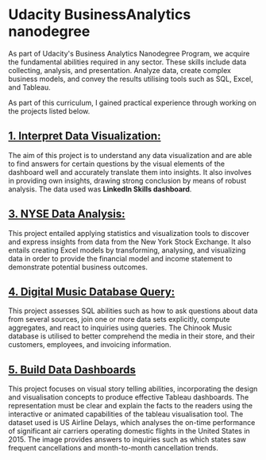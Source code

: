 # Udacity BusinessAnalytics nanodegree

As part of Udacity's Business Analytics Nanodegree Program, we acquire the fundamental abilities required in any sector. These skills include data collecting, analysis, and presentation. Analyze data, create complex business models, and convey the results utilising tools such as SQL, Excel, and Tableau. 

As part of this curriculum, I gained practical experience through working on the projects listed below.

## [1. Interpret Data Visualization:](https://github.com/Vignesh-Hariharan/Udacity_BusinessAnalytics_nanodegree/blob/main/Interpret_a_Data_Visualization.pdf)

The aim of this project is to understand any data visualization and are able to find answers for certain questions by the visual elements of the dashboard well and accurately translate them into insights. It also involves in providing own insights, drawing strong conclusion by means of robust analysis. The data used was **LinkedIn Skills dashboard**.


## [3. NYSE Data Analysis:](https://github.com/Vignesh-Hariharan/Udacity_BusinessAnalytics_nanodegree/tree/main/Analyze_NYSE_data)

This project entailed applying statistics and visualization tools to discover and express insights from data from the New York Stock Exchange. It also entails creating Excel models by transforming, analysing, and visualizing data in order to provide the financial model and income statement to demonstrate potential business outcomes.


## [4. Digital Music Database Query:](https://github.com/Vignesh-Hariharan/Udacity_BusinessAnalytics_nanodegree/tree/main/SQL_Project)

This project assesses SQL abilities such as how to ask questions about data from several sources, join one or more data sets explicitly, compute aggregates, and react to inquiries using queries. The Chinook Music database is utilised to better comprehend the media in their store, and their customers, employees, and invoicing information.


## [5. Build Data Dashboards](https://github.com/Vignesh-Hariharan/Udacity_BusinessAnalytics_nanodegree/tree/main/TableauVisualization)

This project focuses on visual story telling abilities, incorporating the design and visualisation concepts to produce effective Tableau dashboards. The representation must be clear and explain the facts to the readers using the interactive or animated capabilities of the tableau visualisation tool. The dataset used is US Airline Delays, which analyses the on-time performance of significant air carriers operating domestic flights in the United States in 2015. The image provides answers to inquiries such as which states saw frequent cancellations and month-to-month cancellation trends.

